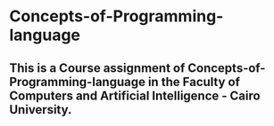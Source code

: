 # Concepts-of-Programming-language
## This is a Course assignment of Concepts-of-Programming-language in the Faculty of Computers and Artificial Intelligence - Cairo University.
